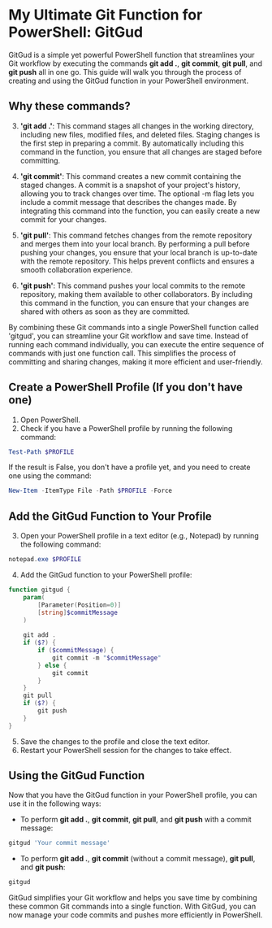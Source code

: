 # My Ultimate Git Function for PowerShell: GitGud
GitGud is a simple yet powerful PowerShell function that streamlines your Git workflow by executing the commands **git add .**, **git commit**, **git pull**, and **git push** all in one go. This guide will walk you through the process of creating and using the GitGud function in your PowerShell environment.

## Why these commands?

3. **'git add .'**: This command stages all changes in the working directory, including new files, modified files, and deleted files. Staging changes is the first step in preparing a commit. By automatically including this command in the function, you ensure that all changes are staged before committing.

2. **'git commit'**: This command creates a new commit containing the staged changes. A commit is a snapshot of your project's history, allowing you to track changes over time. The optional -m flag lets you include a commit message that describes the changes made. By integrating this command into the function, you can easily create a new commit for your changes.

3. **'git pull'**: This command fetches changes from the remote repository and merges them into your local branch. By performing a pull before pushing your changes, you ensure that your local branch is up-to-date with the remote repository. This helps prevent conflicts and ensures a smooth collaboration experience.

4. **'git push'**: This command pushes your local commits to the remote repository, making them available to other collaborators. By including this command in the function, you can ensure that your changes are shared with others as soon as they are committed.

By combining these Git commands into a single PowerShell function called 'gitgud', you can streamline your Git workflow and save time. Instead of running each command individually, you can execute the entire sequence of commands with just one function call. This simplifies the process of committing and sharing changes, making it more efficient and user-friendly.

## Create a PowerShell Profile (If you don't have one)
1. Open PowerShell.
2. Check if you have a PowerShell profile by running the following command:
```powershell
Test-Path $PROFILE
```

If the result is False, you don't have a profile yet, and you need to create one using the command:
```powershell
New-Item -ItemType File -Path $PROFILE -Force
```

## Add the GitGud Function to Your Profile
3. Open your PowerShell profile in a text editor (e.g., Notepad) by running the following command:
```powershell
notepad.exe $PROFILE
```
4. Add the GitGud function to your PowerShell profile:
```powershell
function gitgud {
    param(
        [Parameter(Position=0)]
        [string]$commitMessage
    )
    
    git add .
    if ($?) {
        if ($commitMessage) {
            git commit -m "$commitMessage"
        } else {
            git commit
        }
    }
    git pull
    if ($?) {
        git push
    }
}
```
5. Save the changes to the profile and close the text editor.
6. Restart your PowerShell session for the changes to take effect.

## Using the GitGud Function
Now that you have the GitGud function in your PowerShell profile, you can use it in the following ways:

- To perform **git add .**, **git commit**, **git pull**, and **git push** with a commit message:
```powershell
gitgud 'Your commit message'
```
- To perform **git add .**, **git commit** (without a commit message), **git pull**, and **git push**:
```powershell
gitgud
```
GitGud simplifies your Git workflow and helps you save time by combining these common Git commands into a single function. With GitGud, you can now manage your code commits and pushes more efficiently in PowerShell.
